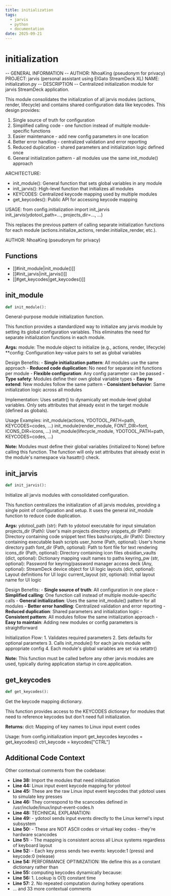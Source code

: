 ```yaml
---
title: initialization
tags:
  - jarvis
  - python
  - documentation
date: 2025-09-21
---
```


# initialization

-- GENERAL INFORMATION --
AUTHOR: NhoaKing (pseudonym for privacy)
PROJECT: jarvis (personal assistant using ElGato StreamDeck XL)
NAME: initialization.py
-- DESCRIPTION --
Centralized initialization module for jarvis StreamDeck application.

This module consolidates the initialization of all jarvis modules (actions, render, lifecycle)
and contains shared configuration data like keycodes. This design provides:

1. Single source of truth for configuration
2. Simplified calling code - one function instead of multiple module-specific functions
3. Easier maintenance - add new config parameters in one location
4. Better error handling - centralized validation and error reporting
5. Reduced duplication - shared parameters and initialization logic defined once
6. General initialization pattern - all modules use the same init_module() approach

ARCHITECTURE:
- init_module(): General function that sets global variables in any module
- init_jarvis(): High-level function that initializes all modules
- KEYCODES: Centralized keycode mapping used by multiple modules
- get_keycodes(): Public API for accessing keycode mapping

USAGE:
from config.initialization import init_jarvis
init_jarvis(ydotool_path=..., projects_dir=..., ...)

This replaces the previous pattern of calling separate initialization functions
for each module (actions.initialize_actions, render.initialize_render, etc.).

AUTHOR: NhoaKing (pseudonym for privacy)

## Functions

- [[#init_module|init_module()]]
- [[#init_jarvis|init_jarvis()]]
- [[#get_keycodes|get_keycodes()]]

## init_module

```python
def init_module():
```

General-purpose module initialization function.

This function provides a standardized way to initialize any jarvis module
by setting its global configuration variables. This eliminates the need
for separate initialization functions in each module.

**Args:**
    module: The module object to initialize (e.g., actions, render, lifecycle)
    **config: Configuration key-value pairs to set as global variables

Design Benefits:
    - **Single initialization pattern**: All modules use the same approach
    - **Reduced code duplication**: No need for separate init functions per module
    - **Flexible configuration**: Any config parameter can be passed
    - **Type safety**: Modules define their own global variable types
    - **Easy to extend**: New modules follow the same pattern
    - **Consistent behavior**: Same initialization logic across all modules

Implementation:
    Uses setattr() to dynamically set module-level global variables.
    Only sets attributes that already exist in the target module (defined as globals).

Usage Examples:
    init_module(actions, YDOTOOL_PATH=path, KEYCODES=codes, ...)
    init_module(render_module, FONT_DIR=font, ICONS_DIR=icons, ...)
    init_module(lifecycle_module, YDOTOOL_PATH=path, KEYCODES=codes, ...)

**Note:**
    Modules must define their global variables (initialized to None) before
    calling this function. The function will only set attributes that already
    exist in the module's namespace via hasattr() check.

## init_jarvis

```python
def init_jarvis():
```

Initialize all jarvis modules with consolidated configuration.

This function centralizes the initialization of all jarvis modules, providing
a single point of configuration and setup. It uses the general init_module
function to reduce code duplication.

**Args:**
    ydotool_path (str): Path to ydotool executable for input simulation
    projects_dir (Path): User's main projects directory
    snippets_dir (Path): Directory containing code snippet text files
    bashscripts_dir (Path): Directory containing executable bash scripts
    user_home (Path, optional): User's home directory path
    font_dir (Path, optional): Path to font file for text rendering
    icons_dir (Path, optional): Directory containing icon files
    obsidian_vaults (dict, optional): Dictionary mapping vault names to paths
    keyring_pw (str, optional): Password for keyring/password manager access
    deck (Any, optional): StreamDeck device object for UI logic
    layouts (dict, optional): Layout definitions for UI logic
    current_layout (str, optional): Initial layout name for UI logic

Design Benefits:
    - **Single source of truth**: All configuration in one place
    - **Simplified calling**: One function call instead of multiple module-specific calls
    - **General initialization**: Uses the same init_module() pattern for all modules
    - **Better error handling**: Centralized validation and error reporting
    - **Reduced duplication**: Shared parameters and initialization logic
    - **Consistent pattern**: All modules follow the same initialization approach
    - **Easy to maintain**: Adding new modules or config parameters is straightforward

Initialization Flow:
    1. Validates required parameters
    2. Sets defaults for optional parameters
    3. Calls init_module() for each jarvis module with appropriate config
    4. Each module's global variables are set via setattr()

**Note:**
    This function must be called before any other jarvis modules are used,
    typically during application startup in core.application.

## get_keycodes

```python
def get_keycodes():
```

Get the keycode mapping dictionary.

This function provides access to the KEYCODES dictionary for modules
that need to reference keycodes but don't need full initialization.

**Returns:**
    dict: Mapping of key names to Linux input event codes

Usage:
    from config.initialization import get_keycodes
    keycodes = get_keycodes()
    ctrl_keycode = keycodes["CTRL"]

## Additional Code Context

Other contextual comments from the codebase:

- **Line 38:** Import the modules that need initialization
- **Line 44:** Linux input event keycode mapping for ydotool
- **Line 45:** These are the raw Linux input event keycodes that ydotool uses to simulate key presses
- **Line 46:** They correspond to the scancodes defined in /usr/include/linux/input-event-codes.h
- **Line 48:** TECHNICAL EXPLANATION:
- **Line 49:** - ydotool sends input events directly to the Linux kernel's input subsystem
- **Line 50:** - These are NOT ASCII codes or virtual key codes - they're hardware scancodes
- **Line 51:** - The mapping is consistent across all Linux systems regardless of keyboard layout
- **Line 52:** - Each key press sends two events: keycode:1 (press) and keycode:0 (release)
- **Line 54:** PERFORMANCE OPTIMIZATION: We define this as a constant dictionary rather than
- **Line 55:** computing keycodes dynamically because:
- **Line 56:** 1. Lookup is O(1) constant time
- **Line 57:** 2. No repeated computation during hotkey operations
- ... and 33 more contextual comments
